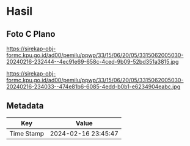 # Hasil

## Foto C Plano

https://sirekap-obj-formc.kpu.go.id/ad00/pemilu/ppwp/33/15/06/20/05/3315062005030-20240216-232444--4ec91e69-658c-4ced-9b09-52bd351a3815.jpg

https://sirekap-obj-formc.kpu.go.id/ad00/pemilu/ppwp/33/15/06/20/05/3315062005030-20240216-234033--474e81b6-6085-4edd-b0b1-e6234904eabc.jpg


## Metadata

| Key        | Value               |
| ---------- | ------------------- |
| Time Stamp | 2024-02-16 23:45:47 |




